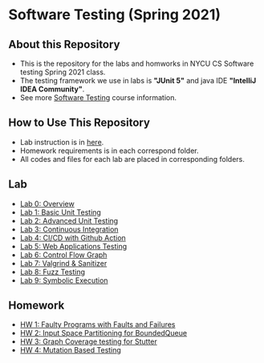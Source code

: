 # Software Testing (Spring 2021)

## About this Repository
* This is the repository for the labs and homworks in NYCU CS Software testing Spring 2021 class.
* The testing framework we use in labs is **"JUnit 5"** and java IDE **"IntelliJ IDEA Community"**.
* See more [Software Testing](https://timetable.nycu.edu.tw/?r=main/crsoutline&Acy=109&Sem=2&CrsNo=5259) course information.
## How to Use This Repository
* Lab instruction is in [here](https://github.com/iasthc/NYCU-Software-Testing-2021).
* Homework requirements is in each correspond folder.
* All codes and files for each lab are placed in corresponding folders.

## Lab
* [Lab 0: Overview](https://docs.google.com/presentation/d/1WVK-TsvQ5f8olP7W1IuccaMFKDHiN1K8RDgCsA_h_Iw/edit#slide=id.gc30df76373_2_0) 
* [Lab 1: Basic Unit Testing](https://docs.google.com/presentation/d/1q7dzQnb7pkvxZAGmf5MuNIDczFPW8bG-9UiUj-2PyyQ/edit) 
* [Lab 2: Advanced Unit Testing](https://docs.google.com/presentation/d/1r1nXqYkO_PfUxu9YHVjSdmoTndUk-EVPsQRAMWvVIBg/edit)
* [Lab 3: Continuous Integration](https://docs.google.com/presentation/d/1nCeM_v2-DiYGjK8sqL4o4LhdaGvAY-AaUDhDTkLGoT8/edit) 
* [Lab 4: CI/CD with Github Action](https://drive.google.com/file/d/1PAZYSFuAbSUWNs3LDwnZgm5eDWj9p8Vt/view)
* [Lab 5: Web Applications Testing](https://docs.google.com/presentation/d/102Y0TxeRAEMtixk2xn45elrbkVlh_K3jgd-7ZAL_DWc/edit#slide=id.gcc44612f25_0_586)
* [Lab 6: Control Flow Graph](https://docs.google.com/presentation/d/1YXJJiwb6pgOgM3Zm3y0WLgujHJD7vXeI4C9lIr-feD0)
* [Lab 7: Valgrind & Sanitizer](https://docs.google.com/presentation/d/1_ZxHpCQiKs_xZd0cAWcHBJ9WeEbcmlQziTUwa4XEnl4)
* [Lab 8: Fuzz Testing](https://docs.google.com/presentation/d/15hy8xgBW-2MOAxQ7tL6uxS_3gRJnYqCSXm9JUOnNqgs) 
* [Lab 9: Symbolic Execution](https://docs.google.com/presentation/d/14BeW6NeRKGXhjyuTOuHoAP6FRq-yEWrPjRDcX1juOeM)

## Homework
* [HW 1: Faulty Programs with Faults and Failures](https://github.com/Yunyung/Software-Testing-NYCU-2021/tree/main/Homework/HW1)
* [HW 2: Input Space Partitioning for BoundedQueue](https://github.com/Yunyung/Software-Testing-NYCU-2021/tree/main/Homework/HW2)
* [HW 3: Graph Coverage testing for Stutter](https://github.com/Yunyung/Software-Testing-NYCU-2021/tree/main/Homework/HW3)
* [HW 4: Mutation Based Testing](https://github.com/Yunyung/Software-Testing-NYCU-2021/tree/main/Homework/HW4)
